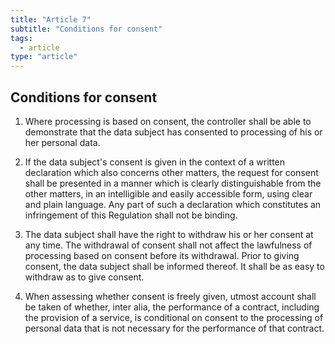 ```yaml
---
title: "Article 7"
subtitle: "Conditions for consent"
tags:
  - article
type: "article"
---
```

## Conditions for consent

1. Where processing is based on consent, the controller shall be able to demonstrate that the data subject has consented to processing of his or her personal data.

2. If the data subject's consent is given in the context of a written declaration which also concerns other matters, the request for consent shall be presented in a manner which is clearly distinguishable from the other matters, in an intelligible and easily accessible form, using clear and plain language. Any part of such a declaration which constitutes an infringement of this Regulation shall not be binding.

3. The data subject shall have the right to withdraw his or her consent at any time. The withdrawal of consent shall not affect the lawfulness of processing based on consent before its withdrawal. Prior to giving consent, the data subject shall be informed thereof. It shall be as easy to withdraw as to give consent.

4. When assessing whether consent is freely given, utmost account shall be taken of whether, inter alia, the performance of a contract, including the provision of a service, is conditional on consent to the processing of personal data that is not necessary for the performance of that contract.

